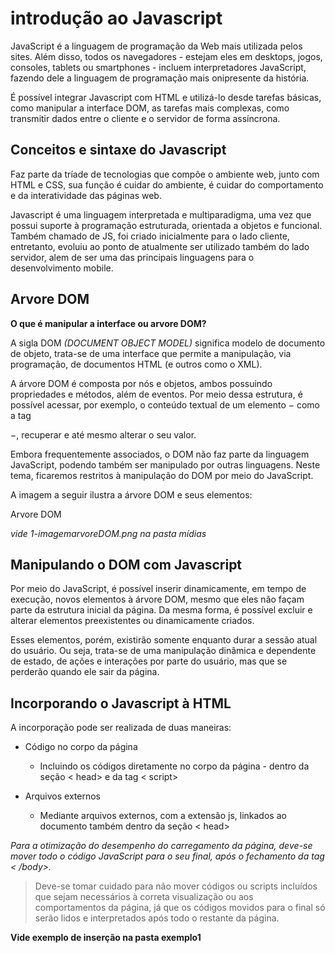 # introdução ao Javascript

JavaScript é a linguagem de programação da Web mais utilizada pelos sites. Além disso, todos os navegadores - estejam eles em desktops, jogos, consoles, tablets ou smartphones - incluem interpretadores JavaScript, fazendo dele a linguagem de programação mais onipresente da história.

É possível integrar Javascript com HTML e utilizá-lo desde tarefas básicas, como manipular a interface DOM, as tarefas mais complexas, como transmitir dados entre o cliente e o servidor de forma assíncrona. 

## Conceitos e sintaxe do Javascript

Faz parte da tríade de tecnologias que compõe o ambiente web, junto com HTML e CSS, sua função é cuidar do ambiente, é cuidar do comportamento e da interatividade das páginas web. 

Javascript é uma linguagem interpretada e multiparadigma, uma vez que possui suporte à programação estruturada, orientada a objetos e funcional. Também chamado de JS, foi criado inicialmente para o lado cliente, entretanto, evoluiu ao ponto de atualmente ser utilizado também do lado servidor, alem de ser uma das principais linguagens para o desenvolvimento mobile. 

## Arvore DOM

**O que é manipular a interface ou arvore DOM?**

A sigla DOM *(DOCUMENT OBJECT MODEL)* significa modelo de documento de objeto, trata-se de uma interface que permite a manipulação, via programação, de documentos HTML (e outros como o XML). 

A árvore DOM é composta por nós e objetos, ambos possuindo propriedades e métodos, além de eventos. Por meio dessa estrutura, é possível acessar, por exemplo, o conteúdo textual de um elemento − como a tag <p> −, recuperar e até mesmo alterar o seu valor.

Embora frequentemente associados, o DOM não faz parte da linguagem JavaScript, podendo também ser manipulado por outras linguagens. Neste tema, ficaremos restritos à manipulação do DOM por meio do JavaScript.

A imagem a seguir ilustra a árvore DOM e seus elementos:

Arvore DOM

*vide 1-imagemarvoreDOM.png na pasta mídias*

## Manipulando o DOM com Javascript

Por meio do JavaScript, é possível inserir dinamicamente, em tempo de execução, novos elementos à árvore DOM, mesmo que eles não façam parte da estrutura inicial da página. Da mesma forma, é possível excluir e alterar elementos preexistentes ou dinamicamente criados.

Esses elementos, porém, existirão somente enquanto durar a sessão atual do usuário. Ou seja, trata-se de uma manipulação dinâmica e dependente de estado, de ações e interações por parte do usuário, mas que se perderão quando ele sair da página.


## Incorporando o Javascript à HTML 

A incorporação pode ser realizada de duas maneiras: 

*   Código no corpo da página 
    *   Incluindo os códigos diretamente no corpo da página - dentro da seção < head> e da tag < script>

*   Arquivos externos 
    *   Mediante arquivos externos, com a extensão js, linkados ao documento também dentro da seção < head>


*Para a otimização do desempenho do carregamento da página, deve-se mover todo o código JavaScript para o seu final, após o fechamento da tag < /body>.*

> Deve-se tomar cuidado para não mover códigos ou scripts incluídos que sejam necessários à correta visualização ou aos comportamentos da página, já que os códigos movidos para o final só serão lidos e interpretados após todo o restante da página.

**Vide exemplo de inserção na pasta exemplo1**


